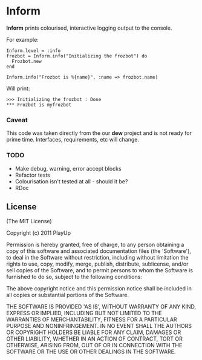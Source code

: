 # Inform

**Inform** prints colourised, interactive logging output to the console.

For example:

    Inform.level = :info
    frozbot = Inform.info("Initializing the frozbot") do
      Frozbot.new
    end
    
    Inform.info("Frozbot is %{name}", :name => frozbot.name)

Will print:

    >>> Initializing the frozbot : Done
    *** Frozbot is myfrozbot

### Caveat

This code was taken directly from the our **dew** project and is not ready for prime time. Interfaces,
requirements, etc will change.

### TODO

 * Make debug, warning, error accept blocks
 * Refactor tests
 * Colourisation isn't tested at all - should it be?
 * RDoc
 
## License

(The MIT License)

Copyright (c) 2011 PlayUp

Permission is hereby granted, free of charge, to any person obtaining
a copy of this software and associated documentation files (the
'Software'), to deal in the Software without restriction, including
without limitation the rights to use, copy, modify, merge, publish,
distribute, sublicense, and/or sell copies of the Software, and to
permit persons to whom the Software is furnished to do so, subject to
the following conditions:

The above copyright notice and this permission notice shall be
included in all copies or substantial portions of the Software.

THE SOFTWARE IS PROVIDED 'AS IS', WITHOUT WARRANTY OF ANY KIND,
EXPRESS OR IMPLIED, INCLUDING BUT NOT LIMITED TO THE WARRANTIES OF
MERCHANTABILITY, FITNESS FOR A PARTICULAR PURPOSE AND NONINFRINGEMENT.
IN NO EVENT SHALL THE AUTHORS OR COPYRIGHT HOLDERS BE LIABLE FOR ANY
CLAIM, DAMAGES OR OTHER LIABILITY, WHETHER IN AN ACTION OF CONTRACT,
TORT OR OTHERWISE, ARISING FROM, OUT OF OR IN CONNECTION WITH THE
SOFTWARE OR THE USE OR OTHER DEALINGS IN THE SOFTWARE.